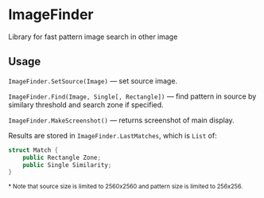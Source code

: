 # ImageFinder

Library for fast pattern image search in other image

## Usage

`ImageFinder.SetSource(Image)` — set source image.

`ImageFinder.Find(Image, Single[, Rectangle])` — find pattern in source by similary threshold and search zone if specified.

`ImageFinder.MakeScreenshot()` — returns screenshot of main display.

Results are stored in `ImageFinder.LastMatches`, which is `List` of:

```C#
struct Match {
    public Rectangle Zone;
    public Single Similarity;
}
```

<sub>\* Note that source size is limited to 2560x2560 and pattern size is limited to 256x256.</sub>